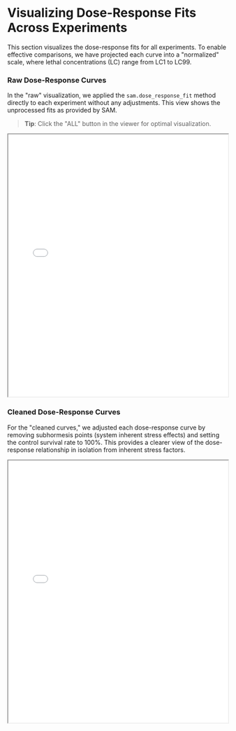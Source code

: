 # Visualizing Dose-Response Fits Across Experiments

This section visualizes the dose-response fits for all experiments. To enable effective comparisons, we have projected each curve into a "normalized" scale, where lethal concentrations (LC) range from LC1 to LC99.

### Raw Dose-Response Curves
In the "raw" visualization, we applied the `sam.dose_response_fit` method directly to each experiment without any adjustments. This view shows the unprocessed fits as provided by SAM.

> **Tip**: Click the "ALL" button in the viewer for optimal visualization.
<iframe src="docs/imgs/dose_response_curves/raw_dosecurves.html" width="100%"height="600px" style="max-width: 1200px;"></iframe>

### Cleaned Dose-Response Curves
For the "cleaned curves," we adjusted each dose-response curve by removing subhormesis points (system inherent stress effects) and setting the control survival rate to 100%. This provides a clearer view of the dose-response relationship in isolation from inherent stress factors.

<iframe src="docs/imgs/dose_response_curves/cleaned_dosecurves.html" width="100%"height="600px" style="max-width: 1200px;"></iframe>
